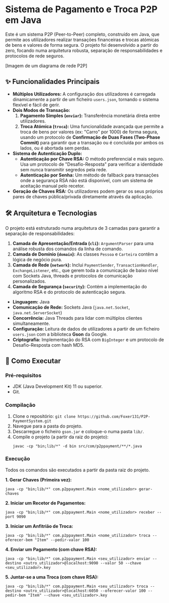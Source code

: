 # Sistema de Pagamento e Troca P2P em Java

Este é um sistema P2P (Peer-to-Peer) completo, construído em Java, que permite aos utilizadores realizar transações financeiras e trocas atómicas de bens e valores de forma segura. O projeto foi desenvolvido a partir do zero, focando numa arquitetura robusta, separação de responsabilidades e protocolos de rede seguros.

\[Imagem de um diagrama de rede P2P]

## ✨ Funcionalidades Principais

  * **Múltiplos Utilizadores:** A configuração dos utilizadores é carregada dinamicamente a partir de um ficheiro `users.json`, tornando o sistema flexível e fácil de gerir.
  * **Dois Modos de Transação:**
    1.  **Pagamento Simples (`enviar`):** Transferência monetária direta entre utilizadores.
    2.  **Troca Atómica (`troca`):** Uma funcionalidade avançada que permite a troca de bens por valores (ex: "Carro" por 1000) de forma segura, usando um protocolo de **Confirmação de Duas Fases (Two-Phase Commit)** para garantir que a transação ou é concluída por ambos os lados, ou é abortada sem perdas.
  * **Sistema de Autenticação Duplo:**
      * **Autenticação por Chave RSA:** O método preferencial e mais seguro. Usa um protocolo de "Desafio-Resposta" para verificar a identidade sem nunca transmitir segredos pela rede.
      * **Autenticação por Senha:** Um método de fallback para transações onde a segurança RSA não está disponível, com um sistema de aceitação manual pelo recetor.
  * **Geração de Chaves RSA:** Os utilizadores podem gerar os seus próprios pares de chaves pública/privada diretamente através da aplicação.

## 🛠️ Arquitetura e Tecnologias

O projeto está estruturado numa arquitetura de 3 camadas para garantir a separação de responsabilidades:

1.  **Camada de Apresentação/Entrada (`cli`):** `ArgumentParser` para uma análise robusta dos comandos da linha de comando.
2.  **Camada de Domínio (`domain`):** As classes `Pessoa` e `Carteira` contêm a lógica de negócio pura.
3.  **Camada de Rede (`network`):** Inclui `PaymentSender`, `TransactionHandler`, `ExchangeListener`, etc., que gerem toda a comunicação de baixo nível com Sockets Java, threads e protocolos de comunicação personalizados.
4.  **Camada de Segurança (`security`):** Contém a implementação do algoritmo RSA e do protocolo de autenticação segura.

<!-- end list -->

  * **Linguagem:** Java
  * **Comunicação de Rede:** Sockets Java (`java.net.Socket`, `java.net.ServerSocket`)
  * **Concorrência:** Java Threads para lidar com múltiplos clientes simultaneamente.
  * **Configuração:** Leitura de dados de utilizadores a partir de um ficheiro `users.json` com a biblioteca **Gson** da Google.
  * **Criptografia:** Implementação do RSA com `BigInteger` e um protocolo de Desafio-Resposta com hash MD5.

## 🚀 Como Executar

### Pré-requisitos

  * JDK (Java Development Kit) 11 ou superior.
  * Git.

### Compilação

1.  Clone o repositório: `git clone https://github.com/Foxer131/P2P-PaymentSystem.git`
2.  Navegue para a pasta do projeto.
3.  Descarregue o ficheiro `gson.jar` e coloque-o numa pasta `lib/`.
4.  Compile o projeto (a partir da raiz do projeto):
    ```
    javac -cp "bin;lib/*" -d bin src/com/p2ppayment/**/*.java
    ```

### Execução

Todos os comandos são executados a partir da pasta raiz do projeto.

**1. Gerar Chaves (Primeira vez):**

```
java -cp "bin;lib/*" com.p2ppayment.Main <nome_utilizador> gerar-chaves
```

**2. Iniciar um Recetor de Pagamentos:**

```
java -cp "bin;lib/*" com.p2ppayment.Main <nome_utilizador> receber --port 9090
```

**3. Iniciar um Anfitrião de Troca:**

```
java -cp "bin;lib/*" com.p2ppayment.Main <nome_utilizador> troca --oferecer-bem "Item" --pedir-valor 100
```

**4. Enviar um Pagamento (com chave RSA):**

```
java -cp "bin;lib/*" com.p2ppayment.Main <seu_utilizador> enviar --destino <outro_utilizador>@localhost:9090 --valor 50 --chave <seu_utilizador>.key
```

**5. Juntar-se a uma Troca (com chave RSA):**

```
java -cp "bin;lib/*" com.p2ppayment.Main <seu_utilizador> troca --destino <outro_utilizador>@localhost:6050 --oferecer-valor 100 --pedir-bem "Item" --chave <seu_utilizador>.key
```